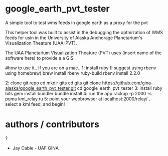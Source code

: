 # google_earth_pvt_tester
A simple tool to test wms feeds in google earth as a proxy for the pvt

This helper tool was built to assist in the debugging the optmization of WMS feeds for usin in the University of Alaska Anchorage Planetarium's Visualization Theature (UAA-PVT).

The UAA Planetarium Visualization Theature (PVT) uses (insert name of the software here) to provide a a GIS 


#how to use it..
If you are on a mac..
1: install ruby (I suggest using rbenv using homebrew)
	brew install rbenv ruby-build
	rbenv install 2.2.0
	
2: clone git repo
	cd 
	mkdir gits
	cd gits
	git clone https://github.com/gina-alaska/google_earth_pvt_tester.git
  	cd google_earth_pvt_tester
3: install ruby bits
	gem install bundler 
	bundle install 
4: run the app
	rackup -p 2000  -s puma  kml_relay.ru
5: point your webbrowser at localhost:2000/relay/ , select a kml feed, and begin!

# authors / contributors
?
* Jay Cable - UAF GINA
